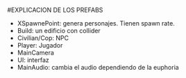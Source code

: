 #EXPLICACION DE LOS PREFABS

* XSpawnePoint: genera personajes. Tienen spawn rate.
* Build: un edificio con collider
* Civilian/Cop: NPC
* Player: Jugador
* MainCamera
* UI: interfaz
* MainAudio: cambia el audio dependiendo de la euphoria
